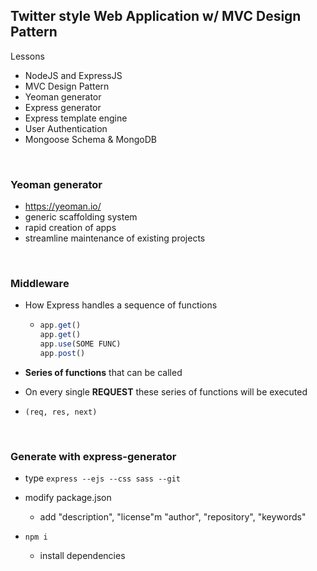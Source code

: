 ## Twitter style Web Application w/ MVC Design Pattern

Lessons

- NodeJS and ExpressJS
- MVC Design Pattern
- Yeoman generator
- Express generator
- Express template engine
- User Authentication
- Mongoose Schema & MongoDB

<br/>

### Yeoman generator

- https://yeoman.io/
- generic scaffolding system
- rapid creation of apps
- streamline maintenance of existing projects

<br/>

### Middleware

- How Express handles a sequence of functions

  - ```javascript
    app.get()
    app.get()
    app.use(SOME FUNC)
    app.post()
    ```

- **Series of functions** that can be called
- On every single **REQUEST** these series of functions will be executed

- `(req, res, next)`

<br/>

### Generate with express-generator

- type `express --ejs --css sass --git`
- modify package.json

  - add "description", "license"m "author", "repository", "keywords"

- `npm i`
  - install dependencies
